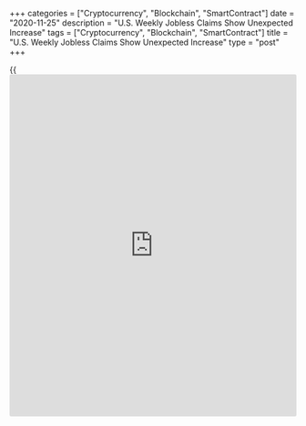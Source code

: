 +++
categories = ["Cryptocurrency", "Blockchain", "SmartContract"]
date = "2020-11-25"
description = "U.S. Weekly Jobless Claims Show Unexpected Increase"
tags = ["Cryptocurrency", "Blockchain", "SmartContract"]
title = "U.S. Weekly Jobless Claims Show Unexpected Increase"
type = "post"
+++

{{<iframe id="large-banner" src="https://www.bounty.group/#slide=12.0" width="100%" height="600" scrolling="no" style="border: 0px solid rgb(216, 221, 230); border-radius: 3px;">}}

Fist-time claims for U.S. unemployment benefits unexpectedly increased
in the week ended November 21st, according to a report released by the
Labor Department on Wednesday.

The report said initial jobless claims climbed to 778,000, an increase
of 30,000 from the previous week's revised level of 748,000.

The increase surprised economists, who had expected jobless claims to
drop to 730,000 from the 742,000 originally reported for the previous
week.

The Labor Department said the less volatile four-week moving average
also edged up to 748,500, an increase of 5,000 from the previous week's
revised average of 743,500.

For comments and feedback [contact](https://www.playgroundfx.com/contact/): editorial@rtt[news](https://www.letsplayfx.com/blog/forex-news-website/).com

[Economic News][1]

 **What parts of the world are seeing the best (and worst) economic
performances lately? Click[here][2] to check out our [Econ Scorecard][2]
and find out! See up-to-the-moment [ranking](https://www.playgroundfx.com/blog/crypto-exchange-ranking/)s for the best and worst
performers in [GDP][3], [unemployment rate][4], [inflation][5] and much
more.**

   1. www.rtt[news](https://www.letsplayfx.com/blog/forex-news-website/).com/Content/EconomicNews.aspx
   2. www.rtt[news](https://www.letsplayfx.com/blog/forex-news-website/).com/economic-scorecard/world-rank/industrial-production/highest-performance.aspx
   3. www.rtt[news](https://www.letsplayfx.com/blog/forex-news-website/).com/economic-scorecard/world-rank/GDP/highest-performance.aspx
   4. www.rtt[news](https://www.letsplayfx.com/blog/forex-news-website/).com/economic-scorecard/world-rank/unemployment-rate/lowest-performance.aspx
   5. www.rtt[news](https://www.letsplayfx.com/blog/forex-news-website/).com/economic-scorecard/world-rank/CPI/highest-performance.aspx